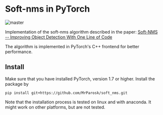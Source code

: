 # Soft-nms in PyTorch

![master](https://github.com/MrParosk/soft_nms/workflows/master/badge.svg?branch=master)

Implementation of the soft-nms algorithm described in the paper: [Soft-NMS -- Improving Object Detection With One Line of Code](https://arxiv.org/abs/1704.04503)

The algorithm is implemented in PyTorch's C++ frontend for better performance.

## Install

Make sure that you have installed PyTorch, version 1.7 or higher. Install the package by

```Shell
pip install git+https://github.com/MrParosk/soft_nms.git
```

Note that the installation process is tested on linux and with anaconda. It might work on other platforms, but are not tested.
